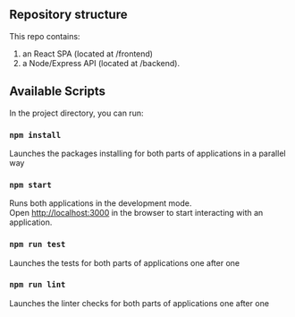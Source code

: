## Repository structure
This repo contains:
1. an React SPA (located at /frontend)
1. a Node/Express API (located at /backend).

## Available Scripts

In the project directory, you can run:

### `npm install`
Launches the packages installing for both parts of applications in a parallel way

### `npm start`

Runs both applications in the development mode.<br />
Open [http://localhost:3000](http://localhost:3000) in the browser to start interacting with an application.

### `npm run test`

Launches the tests for both parts of applications one after one

### `npm run lint`

Launches the linter checks for both parts of applications one after one



